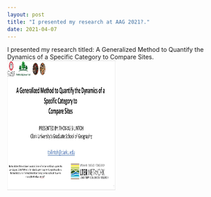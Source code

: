 ```yaml
---
layout: post
title: "I presented my research at AAG 2021?."
date: 2021-04-07
---
```

I presented my research titled: A Generalized Method to Quantify the Dynamics of a Specific Category to Compare Sites.
<img src="COMA.JPG" width="250" height="300"> 

				
		
